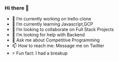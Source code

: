### Hi there 👋

- 🔭 I’m currently working on trello-clone
- 🌱 I’m currently learning Javascript,GCP
- 👯 I’m looking to collaborate on Full Stack Projects
- 🤔 I’m looking for help with Backend
- 💬 Ask me about Competitive Programming
- 📫 How to reach me: Message me on Twitter
- ⚡ Fun fact: I had a breakup
